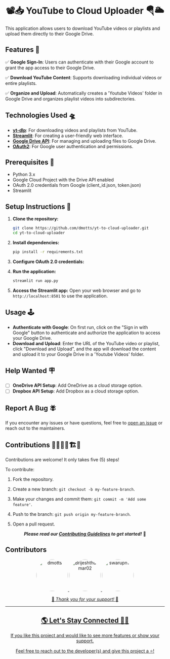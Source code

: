 <h1 align="center">  📽️📥 YouTube to Cloud Uploader 🪂🌥️ </h1>

This application allows users to download YouTube videos or playlists and upload them directly to their Google Drive. 

## Features 📰
✅ **Google Sign-In**: Users can authenticate with their Google account to grant the app access to their Google Drive.

✅ **Download YouTube Content**: Supports downloading individual videos or entire playlists.

✅ **Organize and Upload**: Automatically creates a 'Youtube Videos' folder in Google Drive and organizes playlist videos into subdirectories.

## Technologies Used 🛸 
- [**yt-dlp**](https://github.com/yt-dlp/yt-dlp#readme): For downloading videos and playlists from YouTube.
- [**Streamlit**](https://docs.streamlit.io/): For creating a user-friendly web interface.
- [**Google Drive API**](https://developers.google.com/drive/api): For managing and uploading files to Google Drive.
- [**OAuth2**](https://oauth.net/2/): For Google user authentication and permissions.


## Prerequisites 🐣

- Python 3.x
- Google Cloud Project with the Drive API enabled
- OAuth 2.0 credentials from Google (client_id.json, token.json)
- Streamlit

## Setup Instructions 📜

1. **Clone the repository:**
   ```bash
   git clone https://github.com/dmotts/yt-to-cloud-uploader.git
   cd yt-to-cloud-uploader
   ```

2. **Install dependencies:**
   ```bash
   pip install -r requirements.txt
   ```

3. **Configure OAuth 2.0 credentials:**
   

4. **Run the application:**
   ```bash
   streamlit run app.py
   ```

5. **Access the Streamlit app:**
   Open your web browser and go to `http://localhost:8501` to use the application.

## Usage 🕹️

- **Authenticate with Google**: On first run, click on the "Sign in with Google" button to authenticate and authorize the application to access your Google Drive.
- **Download and Upload**: Enter the URL of the YouTube video or playlist, click "Download and Upload", and the app will download the content and upload it to your Google Drive in a 'Youtube Videos' folder.

## Help Wanted 🪧

- [ ] **OneDrive API Setup**: Add OneDrive as a cloud storage option.
- [ ] **Dropbox API Setup**: Add Dropbox as a cloud storage option.

## Report A Bug 🪰

If you encounter any issues or have questions, feel free to [open an issue](https://github.com/dmotts/yt-to-cloud-uploader/issues/new?assignees=&labels=bug&projects=&template=bug_report.yml&title=%5BBug%5D+) or reach out to the maintainers.

## Contributions 🧑‍🔧👷‍♀️🏗️🏢

Contributions are welcome! It only takes five (5) steps!

To contribute:

1) Fork the repository.

2) Create a new branch: `git checkout -b my-feature-branch`.

3) Make your changes and commit them: `git commit -m 'Add some feature'`.

4) Push to the branch: `git push origin my-feature-branch`.

5) Open a pull request.

<p align="center" ><strong><em>Please read our <a href="https://github.com/dmotts/yt-to-cloud-uploader/blob/main/CONTRIBUTING.md" >Contributing Guidelines</a> to get started!</em></strong> 🚀</p>
 
## Contributors

<p align="center">
  <a href="https://github.com/dmotts">
    <img src="https://github.com/dmotts.png" width="100" height="100" style="border-radius: 50%;" alt="dmotts"/>
  </a>
  <a href="https://github.com/Brijeshthummar02">
    <img src="https://github.com/Brijeshthummar02.png" width="100" height="100" style="border-radius: 50%;" alt="Brijeshthummar02"/>
  </a>
  <a href="https://github.com/Brijeshthummar02">
    <img src="https://github.com/swarupn17.png" width="100" height="100" style="border-radius: 50%;" alt="swarupn17"/>
</p>

<p align="center">🫶 <em>Thank you for your support! </em>🙌 </p>
<hr>
<h2 align="center"> 🌎 Let's Stay Connected 🤜🤛 </h2>

<p align="center"> If you like this project and would like to see more features or show your support.</p>
<p align="center"> Feel free to reach out to the developer(s) and give this project a ⭐!</p>

